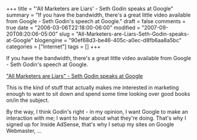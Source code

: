 +++
title = "'All Marketers are Liars' - Seth Godin speaks at Google"
summary = "If you have the bandwidth, there's a great little video available from Google - Seth Godin's speech at Google."
draft = false
comments = true
date = "2006-03-06T22:18:00-06:00"
modified = "2007-09-20T08:20:06-05:00"
slug = "All-Marketers-are-Liars-Seth-Godin-speaks-at-Google"
blogengine = "90ef68d3-be46-405c-a0ec-d8fb6aa8a5bc"
categories = ["Internet"]
tags = []
+++

<p>
If you have the bandwidth, there&#39;s a great little video available from Google - Seth Godin&#39;s speech at Google.
</p>
<p>
<a href="http://video.google.com/videoplay?docid=-6909078385965257294&amp;q=seth+godin">&quot;All Marketers are Liars&quot; - Seth Godin speaks at Google</a><!--more--><!--adsense-->
</p>
<p>
This is the kind of stuff that actually makes me interested in marketing enough to want to sit down and spend some time looking over good books on/in the subject.
</p>
<p>
By the way, I think Godin&#39;s right - in my opinion, I want Google to make an interaction with me; I want to hear about what they&#39;re doing.  That&#39;s why I signed up for Inside AdSense, that&#39;s why I setup my sites on Google Webmaster, ...
</p>

